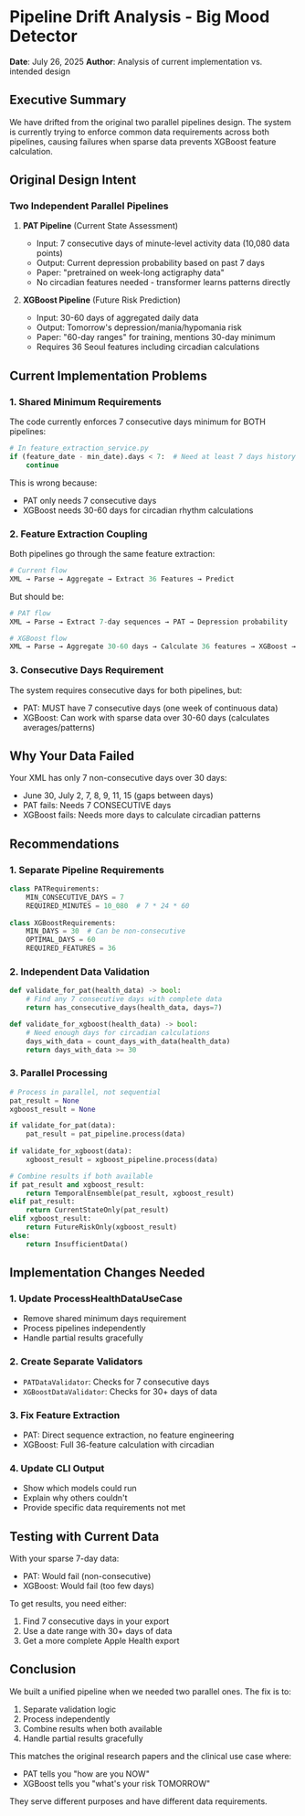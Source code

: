 # Pipeline Drift Analysis - Big Mood Detector
**Date**: July 26, 2025
**Author**: Analysis of current implementation vs. intended design

## Executive Summary

We have drifted from the original two parallel pipelines design. The system is currently trying to enforce common data requirements across both pipelines, causing failures when sparse data prevents XGBoost feature calculation.

## Original Design Intent

### Two Independent Parallel Pipelines

1. **PAT Pipeline** (Current State Assessment)
   - Input: 7 consecutive days of minute-level activity data (10,080 data points)
   - Output: Current depression probability based on past 7 days
   - Paper: "pretrained on week-long actigraphy data"
   - No circadian features needed - transformer learns patterns directly

2. **XGBoost Pipeline** (Future Risk Prediction)
   - Input: 30-60 days of aggregated daily data
   - Output: Tomorrow's depression/mania/hypomania risk
   - Paper: "60-day ranges" for training, mentions 30-day minimum
   - Requires 36 Seoul features including circadian calculations

## Current Implementation Problems

### 1. Shared Minimum Requirements
The code currently enforces 7 consecutive days minimum for BOTH pipelines:
```python
# In feature_extraction_service.py
if (feature_date - min_date).days < 7:  # Need at least 7 days history
    continue
```

This is wrong because:
- PAT only needs 7 consecutive days
- XGBoost needs 30-60 days for circadian rhythm calculations

### 2. Feature Extraction Coupling
Both pipelines go through the same feature extraction:
```python
# Current flow
XML → Parse → Aggregate → Extract 36 Features → Predict
```

But should be:
```python
# PAT flow
XML → Parse → Extract 7-day sequences → PAT → Depression probability

# XGBoost flow  
XML → Parse → Aggregate 30-60 days → Calculate 36 features → XGBoost → Tomorrow's risk
```

### 3. Consecutive Days Requirement
The system requires consecutive days for both pipelines, but:
- PAT: MUST have 7 consecutive days (one week of continuous data)
- XGBoost: Can work with sparse data over 30-60 days (calculates averages/patterns)

## Why Your Data Failed

Your XML has only 7 non-consecutive days over 30 days:
- June 30, July 2, 7, 8, 9, 11, 15 (gaps between days)
- PAT fails: Needs 7 CONSECUTIVE days
- XGBoost fails: Needs more days to calculate circadian patterns

## Recommendations

### 1. Separate Pipeline Requirements
```python
class PATRequirements:
    MIN_CONSECUTIVE_DAYS = 7
    REQUIRED_MINUTES = 10_080  # 7 * 24 * 60
    
class XGBoostRequirements:
    MIN_DAYS = 30  # Can be non-consecutive
    OPTIMAL_DAYS = 60
    REQUIRED_FEATURES = 36
```

### 2. Independent Data Validation
```python
def validate_for_pat(health_data) -> bool:
    # Find any 7 consecutive days with complete data
    return has_consecutive_days(health_data, days=7)

def validate_for_xgboost(health_data) -> bool:
    # Need enough days for circadian calculations
    days_with_data = count_days_with_data(health_data)
    return days_with_data >= 30
```

### 3. Parallel Processing
```python
# Process in parallel, not sequential
pat_result = None
xgboost_result = None

if validate_for_pat(data):
    pat_result = pat_pipeline.process(data)
    
if validate_for_xgboost(data):
    xgboost_result = xgboost_pipeline.process(data)

# Combine results if both available
if pat_result and xgboost_result:
    return TemporalEnsemble(pat_result, xgboost_result)
elif pat_result:
    return CurrentStateOnly(pat_result)
elif xgboost_result:
    return FutureRiskOnly(xgboost_result)
else:
    return InsufficientData()
```

## Implementation Changes Needed

### 1. Update ProcessHealthDataUseCase
- Remove shared minimum days requirement
- Process pipelines independently
- Handle partial results gracefully

### 2. Create Separate Validators
- `PATDataValidator`: Checks for 7 consecutive days
- `XGBoostDataValidator`: Checks for 30+ days of data

### 3. Fix Feature Extraction
- PAT: Direct sequence extraction, no feature engineering
- XGBoost: Full 36-feature calculation with circadian

### 4. Update CLI Output
- Show which models could run
- Explain why others couldn't
- Provide specific data requirements not met

## Testing with Current Data

With your sparse 7-day data:
- PAT: Would fail (non-consecutive)
- XGBoost: Would fail (too few days)

To get results, you need either:
1. Find 7 consecutive days in your export
2. Use a date range with 30+ days of data
3. Get a more complete Apple Health export

## Conclusion

We built a unified pipeline when we needed two parallel ones. The fix is to:
1. Separate validation logic
2. Process independently
3. Combine results when both available
4. Handle partial results gracefully

This matches the original research papers and the clinical use case where:
- PAT tells you "how are you NOW"
- XGBoost tells you "what's your risk TOMORROW"

They serve different purposes and have different data requirements.